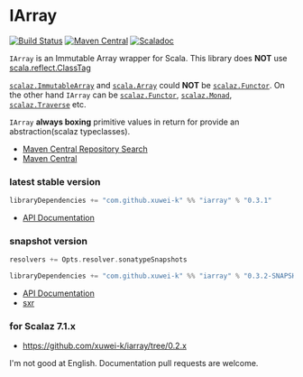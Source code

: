 # IArray

[![Build Status](https://secure.travis-ci.org/xuwei-k/iarray.png?branch=master)](http://travis-ci.org/xuwei-k/iarray)
[![Maven Central](https://maven-badges.herokuapp.com/maven-central/com.github.xuwei-k/iarray_2.12/badge.svg)](https://maven-badges.herokuapp.com/maven-central/com.github.xuwei-k/iarray_2.12)
[![Scaladoc](http://javadoc-badge.appspot.com/com.github.xuwei-k/iarray_2.12.svg?label=scaladoc)](http://javadoc-badge.appspot.com/com.github.xuwei-k/iarray_2.12/iarray/index.html)

`IArray` is an Immutable Array wrapper for Scala. This library does __NOT__ use [scala.reflect.ClassTag](https://github.com/scala/scala/blob/v2.12.1/src/library/scala/reflect/ClassTag.scala)

[`scalaz.ImmutableArray`](https://github.com/scalaz/scalaz/blob/v7.2.7/core/src/main/scala/scalaz/ImmutableArray.scala) and [`scala.Array`](https://github.com/scala/scala/blob/v2.12.1/src/library/scala/Array.scala) could __NOT__ be [`scalaz.Functor`](https://github.com/scalaz/scalaz/blob/v7.2.7/core/src/main/scala/scalaz/Functor.scala).
On the other hand `IArray` can be [`scalaz.Functor`](https://github.com/scalaz/scalaz/blob/v7.2.7/core/src/main/scala/scalaz/Functor.scala), [`scalaz.Monad`](https://github.com/scalaz/scalaz/blob/v7.2.7/core/src/main/scala/scalaz/Monad.scala), [`scalaz.Traverse`](https://github.com/scalaz/scalaz/blob/v7.2.7/core/src/main/scala/scalaz/Traverse.scala) etc.

`IArray` __always boxing__ primitive values in return for provide an abstraction(scalaz typeclasses).


- [Maven Central Repository Search](http://search.maven.org/#search%7Cga%7C1%7Cg%3A%22com.github.xuwei-k%22)
- [Maven Central](http://repo1.maven.org/maven2/com/github/xuwei-k/)

### latest stable version

```scala
libraryDependencies += "com.github.xuwei-k" %% "iarray" % "0.3.1"
```

- [API Documentation](https://oss.sonatype.org/service/local/repositories/releases/archive/com/github/xuwei-k/iarray_2.11/0.3.1/iarray_2.11-0.3.1-javadoc.jar/!/index.html#iarray.IArray)

### snapshot version

```scala
resolvers += Opts.resolver.sonatypeSnapshots

libraryDependencies += "com.github.xuwei-k" %% "iarray" % "0.3.2-SNAPSHOT"
```

- [API Documentation](https://oss.sonatype.org/service/local/repositories/snapshots/archive/com/github/xuwei-k/iarray_2.11/0.3.2-SNAPSHOT/iarray_2.11-0.3.2-SNAPSHOT-javadoc.jar/!/index.html#iarray.IArray)
- [sxr](https://oss.sonatype.org/service/local/repositories/snapshots/archive/com/github/xuwei-k/iarray_2.11/0.3.2-SNAPSHOT/iarray_2.11-0.3.2-SNAPSHOT-sxr.jar/!/index.html)


### for Scalaz 7.1.x

- <https://github.com/xuwei-k/iarray/tree/0.2.x>



I'm not good at English. Documentation pull requests are welcome.
